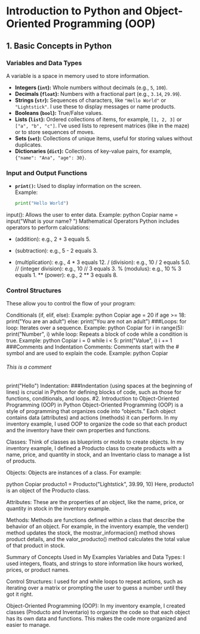 # Introduction to Python and Object-Oriented Programming (OOP)

## 1. Basic Concepts in Python

### Variables and Data Types
A variable is a space in memory used to store information.
- **Integers (`int`):** Whole numbers without decimals (e.g., `5`, `100`).
- **Decimals (`float`):** Numbers with a fractional part (e.g., `3.14`, `29.99`).
- **Strings (`str`):** Sequences of characters, like `"Hello World"` or `"Lightstick"`. I use these to display messages or name products.
- **Booleans (`bool`):** True/False values.
- **Lists (`list`):** Ordered collections of items, for example, `[1, 2, 3]` or `["a", "b", "c"]`. I’ve used lists to represent matrices (like in the maze) or to store sequences of moves.
- **Sets (`set`):** Collections of unique items, useful for storing values without duplicates.
- **Dictionaries (`dict`):** Collections of key-value pairs, for example, `{"name": "Ana", "age": 30}`.

### Input and Output Functions
- **`print()`:** Used to display information on the screen.  
  Example:
  ```python
  print("Hello World")
input(): Allows the user to enter data.
Example:
python
Copiar
name = input("What is your name? ")
Mathematical Operators
Python includes operators to perform calculations:

+ (addition): e.g., 2 + 3 equals 5.
- (subtraction): e.g., 5 - 2 equals 3.
* (multiplication): e.g., 4 * 3 equals 12.
/ (division): e.g., 10 / 2 equals 5.0.
// (integer division): e.g., 10 // 3 equals 3.
% (modulus): e.g., 10 % 3 equals 1.
** (power): e.g., 2 ** 3 equals 8.

### Control Structures
These allow you to control the flow of your program:

Conditionals (if, elif, else):
Example:
python
Copiar
age = 20
if age >= 18:
    print("You are an adult")
else:
    print("You are not an adult")
###Loops:
for loop: Iterates over a sequence.
Example:
python
Copiar
for i in range(5):
    print("Number", i)
while loop: Repeats a block of code while a condition is true.
Example:
python
Copiar
i = 0
while i < 5:
    print("Value", i)
    i += 1
###Comments and Indentation
Comments:
Comments start with the # symbol and are used to explain the code.
Example:
python
Copiar
###### This is a comment
print("Hello")
Indentation:
###Indentation (using spaces at the beginning of lines) is crucial in Python for defining blocks of code, such as those for functions, conditionals, and loops.
#2. Introduction to Object-Oriented Programming (OOP) in Python
Object-Oriented Programming (OOP) is a style of programming that organizes code into “objects.” Each object contains data (attributes) and actions (methods) it can perform. In my inventory example, I used OOP to organize the code so that each product and the inventory have their own properties and functions.

Classes:
Think of classes as blueprints or molds to create objects. In my inventory example, I defined a Producto class to create products with a name, price, and quantity in stock, and an Inventario class to manage a list of products.

Objects:
Objects are instances of a class. For example:

python
Copiar
producto1 = Producto("Lightstick", 39.99, 10)
Here, producto1 is an object of the Producto class.

Attributes:
These are the properties of an object, like the name, price, or quantity in stock in the inventory example.

Methods:
Methods are functions defined within a class that describe the behavior of an object. For example, in the inventory example, the vender() method updates the stock, the mostrar_informacion() method shows product details, and the valor_producto() method calculates the total value of that product in stock.

Summary of Concepts Used in My Examples
Variables and Data Types:
I used integers, floats, and strings to store information like hours worked, prices, or product names.

Control Structures:
I used for and while loops to repeat actions, such as iterating over a matrix or prompting the user to guess a number until they got it right.

Object-Oriented Programming (OOP):
In my inventory example, I created classes (Producto and Inventario) to organize the code so that each object has its own data and functions. This makes the code more organized and easier to manage.
